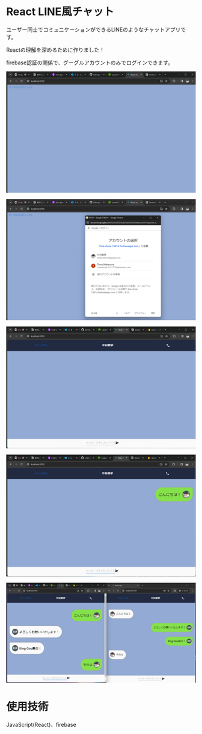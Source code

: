 # React LINE風チャット


ユーザー同士でコミュニケーションができるLINEのようなチャットアプリです。

Reactの理解を深めるために作りました！

firebase認証の関係で、グーグルアカウントのみでログインできます。


![ログイン画面](./images/Login.png)


![ポップアップ](./images/Login2.png)


![ログイン後](./images/first_screen.png)


![メッセージの送信](./images/submit.png)


![デモ](./images/demo.png)



# 使用技術


JavaScript(React)、firebase
